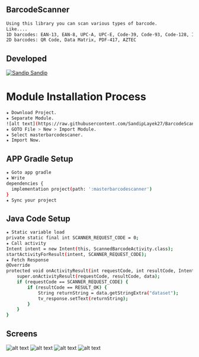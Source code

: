 ## BarcodeScanner
```sh
Using this library you can scan various types of barcode.
Like....
1D barcodes: EAN-13, EAN-8, UPC-A, UPC-E, Code-39, Code-93, Code-128, ITF, Codabar
2D barcodes: QR Code, Data Matrix, PDF-417, AZTEC
```
## Developed
[![Sandip](https://avatars1.githubusercontent.com/u/31722942?v=4&u=18643bfaaba26114584d27693e9891db26bcb582&s=39) Sandip](https://github.com/SandipLayek27) 

# Module Installation Process
```sh
★ Download Project.
★ Separate Module.
![alt text](https://raw.githubusercontent.com/SandipLayek27/BarcodeScanner/master/app/src/main/res/drawable/fi.jpg)
★ GOTO File > New > Import Module.
★ Select masterbarcodescaner.
★ Import Now.
```
## APP Gradle Setup
```sh
★ Goto app gradle
★ Write
dependencies {
  implementation project(path: ':masterbarcodescanner')
}
★ Sync your project
```
## Java Code Setup
```sh
★ Static variable load
private static final int SCANNER_REQUEST_CODE = 0;
★ Call activity
Intent intent = new Intent(this, ScannedBarcodeActivity.class);
startActivityForResult(intent, SCANNER_REQUEST_CODE);
★ Fetch Response
@Override
protected void onActivityResult(int requestCode, int resultCode, Intent data) {
    super.onActivityResult(requestCode, resultCode, data);
    if (requestCode == SCANNER_REQUEST_CODE) {
        if (resultCode == RESULT_OK) {
            String returnString = data.getStringExtra("dataset");
            tv_response.setText(returnString);
        }
    }
}
```
## Screens
![alt text](https://raw.githubusercontent.com/SandipLayek27/BarcodeScanner/master/app/src/main/res/drawable/f.jpg)
![alt text](https://raw.githubusercontent.com/SandipLayek27/BarcodeScanner/master/app/src/main/res/drawable/o.jpg)
![alt text](https://raw.githubusercontent.com/SandipLayek27/BarcodeScanner/master/app/src/main/res/drawable/t.jpg)
![alt text](https://raw.githubusercontent.com/SandipLayek27/BarcodeScanner/master/app/src/main/res/drawable/th.jpg)



